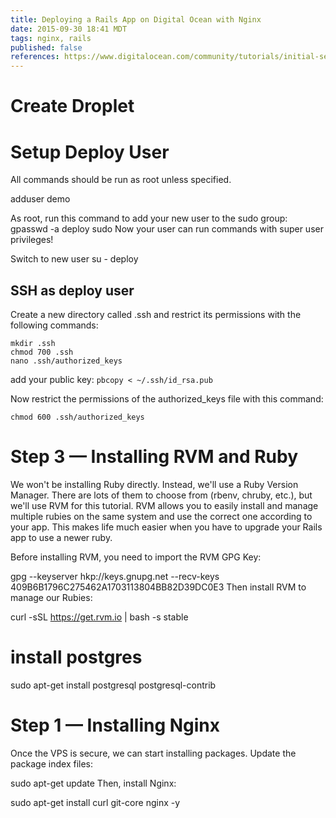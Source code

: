 ```yaml
---
title: Deploying a Rails App on Digital Ocean with Nginx
date: 2015-09-30 18:41 MDT
tags: nginx, rails
published: false
references: https://www.digitalocean.com/community/tutorials/initial-server-setup-with-ubuntu-14-04, https://www.digitalocean.com/community/tutorials/deploying-a-rails-app-on-ubuntu-14-04-with-capistrano-nginx-and-puma, https://www.digitalocean.com/community/tutorials/how-to-install-and-use-postgresql-on-ubuntu-14-04  
---
```


# Create Droplet

# Setup Deploy User
All commands should be run as root unless specified.

adduser demo

As root, run this command to add your new user to the sudo group:
gpasswd -a deploy sudo
Now your user can run commands with super user privileges!

Switch to new user
su - deploy

## SSH as deploy user
Create a new directory called .ssh and restrict its permissions with the following commands:

```
mkdir .ssh
chmod 700 .ssh
nano .ssh/authorized_keys
```

add your public key: `pbcopy < ~/.ssh/id_rsa.pub`

Now restrict the permissions of the authorized_keys file with this command:

`chmod 600 .ssh/authorized_keys`

# Step 3 — Installing RVM and Ruby
We won't be installing Ruby directly. Instead, we'll use a Ruby Version Manager. There are lots of them to choose from (rbenv, chruby, etc.), but we'll use RVM for this tutorial. RVM allows you to easily install and manage multiple rubies on the same system and use the correct one according to your app. This makes life much easier when you have to upgrade your Rails app to use a newer ruby.

Before installing RVM, you need to import the RVM GPG Key:

gpg --keyserver hkp://keys.gnupg.net --recv-keys 409B6B1796C275462A1703113804BB82D39DC0E3
Then install RVM to manage our Rubies:

curl -sSL https://get.rvm.io | bash -s stable

# install postgres  

sudo apt-get install postgresql postgresql-contrib


# Step 1 — Installing Nginx
Once the VPS is secure, we can start installing packages. Update the package index files:

sudo apt-get update
Then, install Nginx:

sudo apt-get install curl git-core nginx -y
